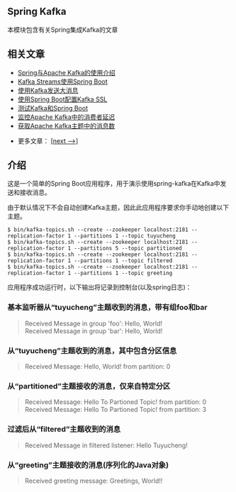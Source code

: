 ## Spring Kafka

本模块包含有关Spring集成Kafka的文章

## 相关文章

+ [Spring与Apache Kafka的使用介绍](http://tu-yucheng.github.io/springboot/2023/05/12/spring-kafka.html)
+ [Kafka Streams使用Spring Boot](http://tu-yucheng.github.io/springboot/2023/05/12/spring-boot-kafka-streams.html)
+ [使用Kafka发送大消息](http://tu-yucheng.github.io/springboot/2023/05/12/java-kafka-send-large-message.html)
+ [使用Spring Boot配置Kafka SSL](http://tu-yucheng.github.io/springboot/2023/05/12/spring-boot-kafka-ssl.html)
+ [测试Kafka和Spring Boot](http://tu-yucheng.github.io/springboot/2023/05/12/spring-boot-kafka-testing.html)
+ [监控Apache Kafka中的消费者延迟](http://tu-yucheng.github.io/springboot/2023/05/12/java-kafka-consumer-lag.html)
+ [获取Apache Kafka主题中的消息数](http://tu-yucheng.github.io/springboot/2023/05/12/java-kafka-count-topic-messages.html)

- 更多文章： [[next -->]](../spring-kafka-2/README.md)

## 介绍

这是一个简单的Spring Boot应用程序，用于演示使用spring-kafka在Kafka中发送和接收消息。

由于默认情况下不会自动创建Kafka主题，因此此应用程序要求你手动地创建以下主题。

`$ bin/kafka-topics.sh --create --zookeeper localhost:2181 --replication-factor 1 --partitions 1 --topic tuyucheng`<br>
`$ bin/kafka-topics.sh --create --zookeeper localhost:2181 --replication-factor 1 --partitions 5 --topic partitioned`<br>
`$ bin/kafka-topics.sh --create --zookeeper localhost:2181 --replication-factor 1 --partitions 1 --topic filtered`<br>
`$ bin/kafka-topics.sh --create --zookeeper localhost:2181 --replication-factor 1 --partitions 1 --topic greeting`<br>

应用程序成功运行时，以下输出将记录到控制台(以及spring日志)：

### 基本监听器从“tuyucheng”主题收到的消息，带有组foo和bar

> Received Message in group 'foo': Hello, World!<br>
> Received Message in group 'bar': Hello, World!

### 从“tuyucheng”主题收到的消息，其中包含分区信息

> Received Message: Hello, World! from partition: 0

### 从“partitioned”主题接收的消息，仅来自特定分区

> Received Message: Hello To Partioned Topic! from partition: 0<br>
> Received Message: Hello To Partioned Topic! from partition: 3

### 过滤后从“filtered”主题收到的消息

> Received Message in filtered listener: Hello Tuyucheng!

### 从“greeting”主题接收的消息(序列化的Java对象)

> Received greeting message: Greetings, World!!